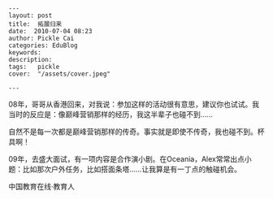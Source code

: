
    ---
    layout: post  
    title:  拓展归来  
    date:  2010-07-04 08:23  
    author: Pickle Cai  
    categories: EduBlog  
    keywords: 
    description:   
    tags:	pickle   
    cover:  "/assets/cover.jpeg"  

    ---  
    
08年，哥哥从香港回来，对我说：参加这样的活动很有意思，建议你也试试。我当时的反应是：像巅峰营销那样的经历，我这半辈子也碰不到……

自然不是每一次都是巅峰营销那样的传奇。事实就是即使不传奇，我也碰不到。杯具啊！

09年，去盛大面试，有一项内容是合作演小剧。在Oceania，Alex常常出点小题：比如那次户外任务，比如搭面条塔……让我算是有一丁点的触碰机会。



		    
 中国教育在线·教育人


